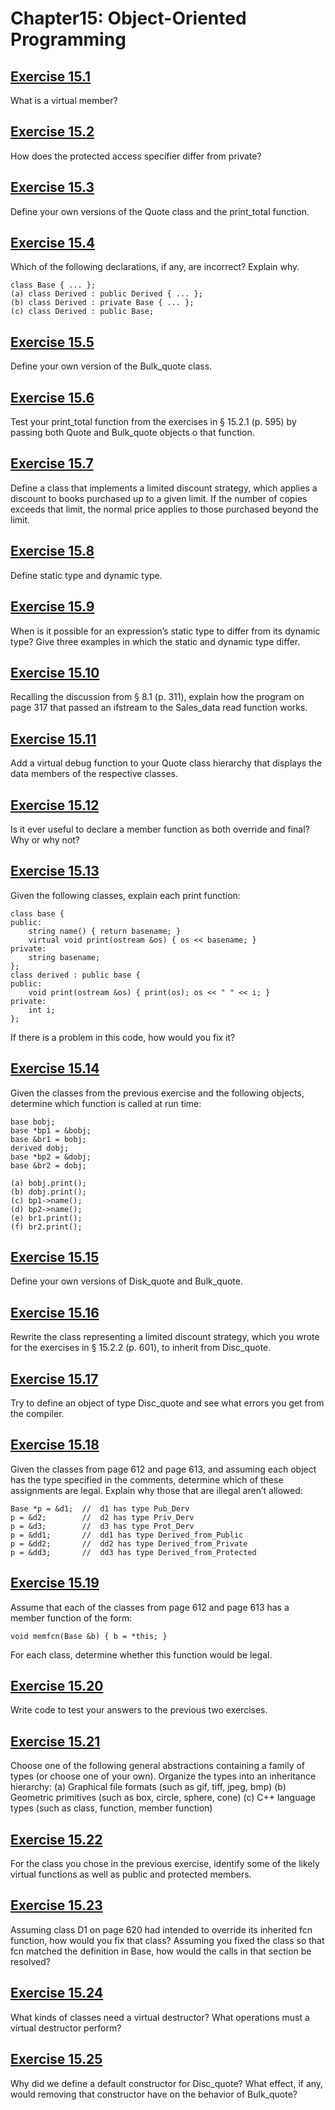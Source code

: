 # Chapter15: Object-Oriented Programming
## [Exercise 15.1](15.01.txt)
What is a virtual member?
## [Exercise 15.2](15.02.txt)
How does the protected access specifier differ from private?
## [Exercise 15.3](15.03)
Define your own versions of the Quote class and the print_total function.
## [Exercise 15.4](15.04.txt)
Which of the following declarations, if any, are incorrect? Explain why.
```
class Base { ... };
(a) class Derived : public Derived { ... };
(b) class Derived : private Base { ... };
(c) class Derived : public Base;
```
## [Exercise 15.5](15.05)
Define your own version of the Bulk_quote class.
## [Exercise 15.6](15.06)
Test your print_total function from the exercises in § 15.2.1 (p. 595) by passing both Quote and Bulk_quote objects o that function.
## [Exercise 15.7](15.07)
Define a class that implements a limited discount strategy, which applies a discount to books purchased up to a given limit. If the number of copies exceeds that limit, the normal price applies to those purchased beyond the limit.
## [Exercise 15.8](15.08.txt)
Define static type and dynamic type.
## [Exercise 15.9](15.09.txt)
When is it possible for an expression’s static type to differ from its dynamic type? Give three examples in which the static and dynamic type differ.
## [Exercise 15.10](15.10.txt)
Recalling the discussion from § 8.1 (p. 311), explain how the program on page 317 that passed an ifstream to the Sales_data read function works.
## [Exercise 15.11](15.11)
Add a virtual debug function to your Quote class hierarchy that displays the data members of the respective classes.
## [Exercise 15.12](15.12.txt)
Is it ever useful to declare a member function as both override and final? Why or why not?
## [Exercise 15.13](15.13.txt)
Given the following classes, explain each print function:
```
class base {
public:
    string name() { return basename; }
    virtual void print(ostream &os) { os << basename; }
private:
    string basename;
};
class derived : public base {
public:
    void print(ostream &os) { print(os); os << " " << i; }
private:
    int i;
};
```
If there is a problem in this code, how would you fix it?
## [Exercise 15.14](15.14.txt)
Given the classes from the previous exercise and the following objects, determine which function is called at run time:
```
base bobj;
base *bp1 = &bobj;
base &br1 = bobj;
derived dobj;
base *bp2 = &dobj;
base &br2 = dobj;

(a) bobj.print();
(b) dobj.print();
(c) bp1->name();
(d) bp2->name();
(e) br1.print();
(f) br2.print();
```
## [Exercise 15.15](15.15)
Define your own versions of Disk_quote and Bulk_quote.
## [Exercise 15.16](15.16)
Rewrite the class representing a limited discount strategy, which you wrote for the exercises in § 15.2.2 (p. 601), to inherit from Disc_quote.
## [Exercise 15.17](15.17)
Try to define an object of type Disc_quote and see what errors you get from the compiler.
## [Exercise 15.18](15.18.txt)
Given the classes from page 612 and page 613, and assuming each object has the type specified in the comments, determine which of these assignments are legal. Explain why those that are illegal aren’t allowed:
```
Base *p = &d1;  //  d1 has type Pub_Derv
p = &d2;        //  d2 has type Priv_Derv
p = &d3;        //  d3 has type Prot_Derv
p = &dd1;       //  dd1 has type Derived_from_Public
p = &dd2;       //  dd2 has type Derived_from_Private
p = &dd3;       //  dd3 has type Derived_from_Protected
```
## [Exercise 15.19](15.19.txt)
Assume that each of the classes from page 612 and page 613 has a member function of the form:
```
void memfcn(Base &b) { b = *this; }
```
For each class, determine whether this function would be legal.
## [Exercise 15.20](15.20)
Write code to test your answers to the previous two exercises.
## [Exercise 15.21](15.21)
Choose one of the following general abstractions containing a family of types (or choose one of your own). Organize the types into an inheritance hierarchy:
(a) Graphical file formats (such as gif, tiff, jpeg, bmp)
(b) Geometric primitives (such as box, circle, sphere, cone)
(c) C++ language types (such as class, function, member function)
## [Exercise 15.22](15.22.txt)
For the class you chose in the previous exercise, identify some of the likely virtual functions as well as public and protected members.
## [Exercise 15.23](15.23.txt)
Assuming class D1 on page 620 had intended to override its inherited fcn function, how would you fix that class? Assuming you fixed the class so that fcn matched the definition in Base, how would the calls in that section be resolved?
## [Exercise 15.24](15.24.txt)
What kinds of classes need a virtual destructor? What operations must a virtual destructor perform?
## [Exercise 15.25](15.25.txt)
Why did we define a default constructor for Disc_quote? What effect, if any, would removing that constructor have on the behavior of Bulk_quote?
